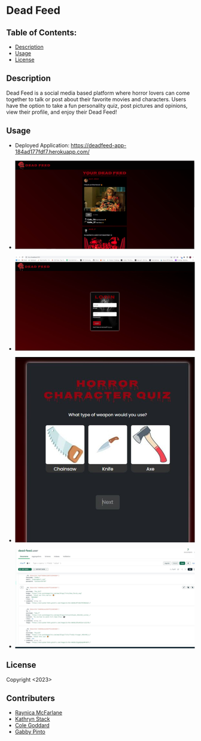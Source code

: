 # Dead Feed

## Table of Contents:
  - [Description](#description)
  - [Usage](#usage)
  - [License](#license)
  
## Description

Dead Feed is a social media based platform where horror lovers can come together to talk or post about their favorite movies and characters. Users have the option to take a fun personality quiz, post pictures and opinions, view their profile, and enjoy their Dead Feed!

## Usage
- Deployed Application:
https://deadfeed-app-184ad177fdf7.herokuapp.com/

- ![Feed](https://github.com/kathrynstack/Dead-Feed/blob/main/client/build/Dead-feedland.JPG)
- ![Login](https://github.com/kathrynstack/Dead-Feed/blob/main/client/build/Dead-feed.JPG)
- ![Quiz](https://github.com/kathrynstack/Dead-Feed/blob/main/client/build/quiz-page.JPG)
- ![Mongo](https://github.com/kathrynstack/Dead-Feed/blob/main/client/build/Mongodb.JPG)
  
## License
Copyright <2023>

## Contributers
<ul>
  <li><a href="https://github.com/raymcfarlane">Raynica McFarlane</a></li>
  <li><a href="https://github.com/kathrynstack">Kathryn Stack</a></li>
  <li><a href="https://github.com/">Cole Goddard</a></li>
  <li><a href="https://github.com/">Gabby Pinto</a></li>
  </ul>
